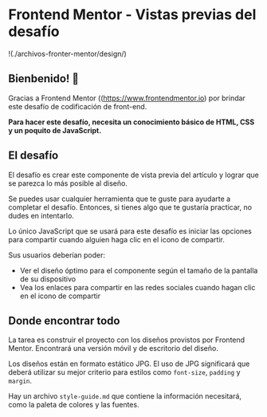 # Frontend Mentor - Vistas previas del desafío

!(./archivos-fronter-mentor/design/)

## Bienbenido! 👋

Gracias a Frontend Mentor ((https://www.frontendmentor.io) por brindar este desafío de codificación de front-end.


**Para hacer este desafío, necesita un conocimiento básico de HTML, CSS y un poquito de JavaScript.**

## El desafío

El desafío es crear este componente de vista previa del artículo y lograr que se parezca lo más posible al diseño.

Se puedes usar cualquier herramienta que te guste para ayudarte a completar el desafío. Entonces, si tienes algo que te gustaría practicar, no dudes en intentarlo.

Lo único JavaScript que se usará para este desafío es iniciar las opciones para compartir cuando alguien haga clic en el icono de compartir.

Sus usuarios deberían poder: 

- Ver el diseño óptimo para el componente según el tamaño de la pantalla de su dispositivo
- Vea los enlaces para compartir en las redes sociales cuando hagan clic en el icono de compartir


## Donde encontrar todo

La tarea es construir el proyecto con los diseños provistos por Frontend Mentor. Encontrará una versión móvil y de escritorio del diseño. 

Los diseños están en formato estático JPG. El uso de JPG significará que deberá utilizar su mejor criterio para estilos como `font-size`, `padding` y `margin`. 

Hay un archivo `style-guide.md` que contiene la información necesitará, como la paleta de colores y las fuentes.
